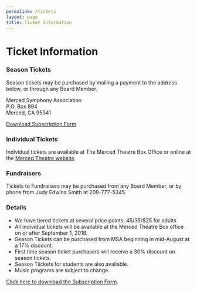 ```yaml
---
permalink: /tickets
layout: page
title: Ticket Information
---
```


# Ticket Information

### Season Tickets
Season tickets may be purchased by mailing a payment to the address below, or through any Board Member.

Merced Symphony Association<br />
P.O. Box 894<br />
Merced, CA 95341<br />

<a href="/subscription_form.pdf" class="button">Download Subscription Form</a>

### Individual Tickets
Individual tickets are available at The Merced Theatre Box Office
or online at the [Merced Theatre website](http://www.mercedtheatre.org).

### Fundraisers
Tickets to Fundraisers may be purchased from any Board Member, or by phone from Judy Edwina Smith at 209-777-5345.

### Details
- We have tiered tickets at several price points: $45/$35/$25 for adults.
- All individual tickets will be available at the Merced Theatre Box office on or after September 1, 2018. 
- Season Tickets can be purchased from MSA beginning in mid-August at a 17% discount. 
- First time season ticket purchasers will receive a 30% discount on season tickets.
- Season Tiickets for students are also available.
- Music programs are subject to change.

[Click here to download the Subscription Form](/subscription_form.pdf).